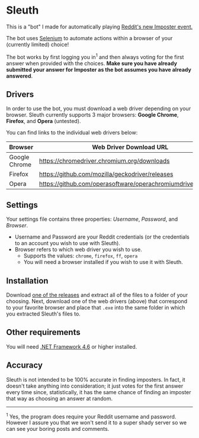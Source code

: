 # Sleuth

This is a "bot" I made for automatically playing [Reddit's new Imposter event.](http://reddit.com/r/imposter)

The bot uses [Selenium](https://www.selenium.dev/) to automate actions within a browser of your (currently limited) choice!

The bot works by first logging you in<sup>1</sup> and then always voting for the first answer when provided with the choices. __Make sure you have already submitted your answer for Imposter as the bot assumes you have already answered__.

## Drivers

In order to use the bot, you must download a web driver depending on your browser. Sleuth currently supports 3 major browsers: **Google Chrome**, **Firefox**, and **Opera** (untested).

You can find links to the individual web drivers below:

| Browser | Web Driver Download URL                   |
|---------------|---------------------------------------------------------------|
| Google Chrome | https://chromedriver.chromium.org/downloads                   |
| Firefox       | https://github.com/mozilla/geckodriver/releases               |
| Opera         | https://github.com/operasoftware/operachromiumdriver/releases |

## Settings

Your settings file contains three properties: _Username_, _Password_, and _Browser_.

* Username and Password are your Reddit credentials (or the credentials to an account you wish to use with Sleuth).
* Browser refers to which web driver you wish to use.
  * Supports the values: `chrome`, `firefox`, `ff`, `opera`
  * You will need a browser installed if you wish to use it with Sleuth.

## Installation

Download [one of the releases](https://github.com/depthbomb/Sleuth/releases/latest) and extract all of the files to a folder of your choosing. Next, download one of the web drivers (above) that correspond to your favorite browser and place that `.exe` into the same folder in which you extracted Sleuth's files to.

## Other requirements

You will need [.NET Framework 4.6](https://www.microsoft.com/en-us/download/details.aspx?id=48130) or higher installed.

## Accuracy

Sleuth is not intended to be 100% accurate in finding imposters. In fact, it doesn't take anything into consideration; it just votes for the first answer every time since, statistically, it has the same chance of finding an imposter that way as choosing an answer at random.

---

<sup>1</sup> Yes, the program does require your Reddit username and password. However I assure you that we won't send it to a super shady server so we can see your boring posts and comments.